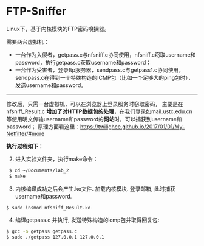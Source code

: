 # FTP-Sniffer
 
 Linux下，基于内核模块的FTP密码嗅探器。
 
 需要两台虚拟机：
 - 一台作为入侵者，getpass.c与nfsniff.c协同使用，nfsniff.c窃取username和password，执行getpass.c获取username和password；
 - 一台作为受害者，登录ftp服务器，sendpass.c与getpass1.c协同使用，sendpass.c在得到一个特殊构造的ICMP包（比如一个足够大的ping包时），发送username和password。
 
---
 修改后，只需一台虚拟机，可以在浏览器上登录服务时窃取密码，
 主要是在nfsniff_Result.c **增加了对HTTP数据包的处理**，在我们登录如mail.ustc.edu.cn等使用明文传输username和password的**网站**时，可以捕获到username和password；
 原理方面看这里：https://twilighce.github.io/2017/01/01/My-Netfilter/#more
 
**执行过程如下**：


 2.  进入实验文件夹，执行make命令： 
  
 ```bash
  $ cd ~/Documents/lab_2
  $ make 
```
 3. 内核编译成功之后会产生.ko文件.   加载内核模块.  登录邮箱, 此时捕获username和password. 

 ` $ sudo insmod nfsniff_Result.ko  `
 
 4. 编译getpass.c 并执行,  发送特殊构造的icmp包并取得回复包:
  ```bash
  $ gcc -o getpass getpass.c
  $ sudo ./getpass 127.0.0.1 127.0.0.1
  ```
